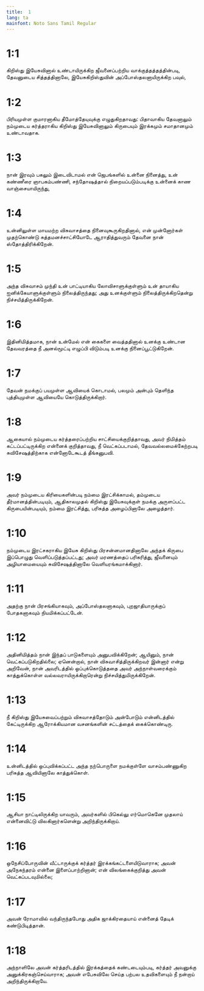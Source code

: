 ```yaml
---
title:  1
lang: ta
mainfont: Noto Sans Tamil Regular
---
```


#  1:1

கிறிஸ்து இயேசுவினால் உண்டாயிருக்கிற ஜீவனைப்பற்றிய வாக்குத்தத்தத்தின்படி, தேவனுடைய சித்தத்தினாலே, இயேசுகிறிஸ்துவின் அப்போஸ்தலனாயிருக்கிற பவுல்,

#  1:2

பிரியமுள்ள குமாரனாகிய தீமோத்தேயுவுக்கு எழுதுகிறதாவது: பிதாவாகிய தேவனாலும் நம்முடைய கர்த்தராகிய கிறிஸ்து இயேசுவினாலும் கிருபையும் இரக்கமும் சமாதானமும் உண்டாவதாக.

#  1:3

நான் இரவும் பகலும் இடைவிடாமல் என் ஜெபங்களில் உன்னை நினைத்து, உன் கண்ணீரை ஞாபகம்பண்ணி, சந்தோஷத்தால் நிறையப்படும்படிக்கு உன்னைக் காண வாஞ்சையாயிருந்து,

#  1:4

உன்னிலுள்ள மாயமற்ற விசுவாசத்தை நினைவுகூருகிறதினால், என் முன்னோர்கள் முதற்கொண்டு சுத்தமனச்சாட்சியோடே ஆராதித்துவரும் தேவனை நான் ஸ்தோத்திரிக்கிறேன்.

#  1:5

அந்த விசுவாசம் முந்தி உன் பாட்டியாகிய லோவிசாளுக்குள்ளும் உன் தாயாகிய ஐனிக்கேயாளுக்குள்ளும் நிலைத்திருந்தது; அது உனக்குள்ளும் நிலைத்திருக்கிறதென்று நிச்சயித்திருக்கிறேன்.

#  1:6

இதினிமித்தமாக, நான் உன்மேல் என் கைகளை வைத்ததினால் உனக்கு உண்டான தேவவரத்தை நீ அனல்மூட்டி எழுப்பி விடும்படி உனக்கு நினைப்பூட்டுகிறேன்.

#  1:7

தேவன் நமக்குப் பயமுள்ள ஆவியைக் கொடாமல், பலமும் அன்பும் தெளிந்த புத்தியுமுள்ள ஆவியையே கொடுத்திருக்கிறார்.

#  1:8

ஆகையால் நம்முடைய கர்த்தரைப்பற்றிய சாட்சியைக்குறித்தாவது, அவர் நிமித்தம் கட்டப்பட்டிருக்கிற என்னைக் குறித்தாவது, நீ வெட்கப்படாமல், தேவவல்லமைக்கேற்றபடி சுவிசேஷத்திற்காக என்னோடேகூடத் தீங்கனுபவி.

#  1:9

அவர் நம்முடைய கிரியைகளின்படி நம்மை இரட்சிக்காமல், தம்முடைய தீர்மானத்தின்படியும், ஆதிகாலமுதல் கிறிஸ்து இயேசுவுக்குள் நமக்கு அருளப்பட்ட கிருபையின்படியும், நம்மை இரட்சித்து, பரிசுத்த அழைப்பினாலே அழைத்தார்.

#  1:10

நம்முடைய இரட்சகராகிய இயேசு கிறிஸ்து பிரசன்னமானதினாலே அந்தக் கிருபை இப்பொழுது வெளிப்படுத்தப்பட்டது; அவர் மரணத்தைப் பரிகரித்து, ஜீவனையும் அழியாமையையும் சுவிசேஷத்தினாலே வெளியரங்கமாக்கினார்.

#  1:11

அதற்கு நான் பிரசங்கியாகவும், அப்போஸ்தலனாகவும், புறஜாதியாருக்குப் போதகனாகவும் நியமிக்கப்பட்டேன்.

#  1:12

அதினிமித்தம் நான் இந்தப் பாடுகளையும் அனுபவிக்கிறேன்; ஆயினும், நான் வெட்கப்படுகிறதில்லை; ஏனென்றால், நான் விசுவாசித்திருக்கிறவர் இன்னார் என்று அறிவேன், நான் அவரிடத்தில் ஒப்புக்கொடுத்ததை அவர் அந்நாள்வரைக்கும் காத்துக்கொள்ள வல்லவராயிருக்கிறாரென்று நிச்சயித்துமிருக்கிறேன்.

#  1:13

நீ கிறிஸ்து இயேசுவைப்பற்றும் விசுவாசத்தோடும் அன்போடும் என்னிடத்தில் கேட்டிருக்கிற ஆரோக்கியமான வசனங்களின் சட்டத்தைக் கைக்கொண்டிரு.

#  1:14

உன்னிடத்தில் ஒப்புவிக்கப்பட்ட அந்த நற்பொருளை நமக்குள்ளே வாசம்பண்ணுகிற பரிசுத்த ஆவியினாலே காத்துக்கொள்.

#  1:15

ஆசியா நாட்டிலிருக்கிற யாவரும், அவர்களில் பிகெல்லு எர்மொகெனே முதலாய் என்னைவிட்டு விலகினார்களென்று அறிந்திருக்கிறாய்.

#  1:16

ஒநேசிப்போருவின் வீட்டாருக்குக் கர்த்தர் இரக்கங்கட்டளையிடுவாராக; அவன் அநேகந்தரம் என்னை இளைப்பாற்றினான்; என் விலங்கைக்குறித்து அவன் வெட்கப்படவுமில்லை;

#  1:17

அவன் ரோமாவில் வந்திருந்தபோது அதிக ஜாக்கிரதையாய் என்னைத் தேடிக் கண்டுபிடித்தான்.

#  1:18

அந்நாளிலே அவன் கர்த்தரிடத்தில் இரக்கத்தைக் கண்டடையும்படி, கர்த்தர் அவனுக்கு அனுக்கிரகஞ்செய்வாராக; அவன் எபேசுவிலே செய்த பற்பல உதவிகளையும் நீ நன்றாய் அறிந்திருக்கிறாயே.

